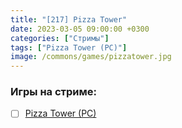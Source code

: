 ```yaml
---
title: "[217] Pizza Tower"
date: 2023-03-05 09:00:00 +0300
categories: ["Стримы"]
tags: ["Pizza Tower (PC)"]
image: /commons/games/pizzatower.jpg
---
```


### Игры на стриме:
+ [ ] [Pizza Tower (PC)](/tags/pizza-tower-pc)
